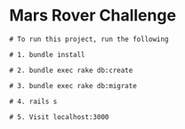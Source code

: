 # Mars Rover Challenge

    # To run this project, run the following

    # 1. bundle install

    # 2. bundle exec rake db:create
    
    # 3. bundle exec rake db:migrate
    
    # 4. rails s
    
    # 5. Visit localhost:3000
